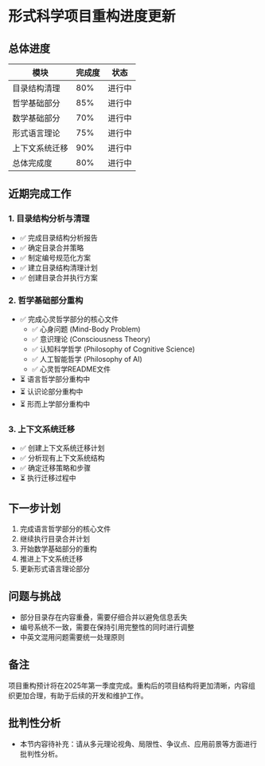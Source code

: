 # 形式科学项目重构进度更新

## 总体进度

| 模块 | 完成度 | 状态 |
|------|--------|------|
| 目录结构清理 | 80% | 进行中 |
| 哲学基础部分 | 85% | 进行中 |
| 数学基础部分 | 70% | 进行中 |
| 形式语言理论 | 75% | 进行中 |
| 上下文系统迁移 | 90% | 进行中 |
| 总体完成度 | 80% | 进行中 |

## 近期完成工作

### 1. 目录结构分析与清理

- ✅ 完成目录结构分析报告
- ✅ 确定目录合并策略
- ✅ 制定编号规范化方案
- ✅ 建立目录结构清理计划
- ✅ 创建目录合并执行方案

### 2. 哲学基础部分重构

- ✅ 完成心灵哲学部分的核心文件
  - ✅ 心身问题 (Mind-Body Problem)
  - ✅ 意识理论 (Consciousness Theory)
  - ✅ 认知科学哲学 (Philosophy of Cognitive Science)
  - ✅ 人工智能哲学 (Philosophy of AI)
  - ✅ 心灵哲学README文件
- ⏳ 语言哲学部分重构中
- ⏳ 认识论部分重构中
- ⏳ 形而上学部分重构中

### 3. 上下文系统迁移

- ✅ 创建上下文系统迁移计划
- ✅ 分析现有上下文系统结构
- ✅ 确定迁移策略和步骤
- ⏳ 执行迁移过程中

## 下一步计划

1. 完成语言哲学部分的核心文件
2. 继续执行目录合并计划
3. 开始数学基础部分的重构
4. 推进上下文系统迁移
5. 更新形式语言理论部分

## 问题与挑战

- 部分目录存在内容重叠，需要仔细合并以避免信息丢失
- 编号系统不一致，需要在保持引用完整性的同时进行调整
- 中英文混用问题需要统一处理原则

## 备注

项目重构预计将在2025年第一季度完成。重构后的项目结构将更加清晰，内容组织更加合理，有助于后续的开发和维护工作。


## 批判性分析

- 本节内容待补充：请从多元理论视角、局限性、争议点、应用前景等方面进行批判性分析。

